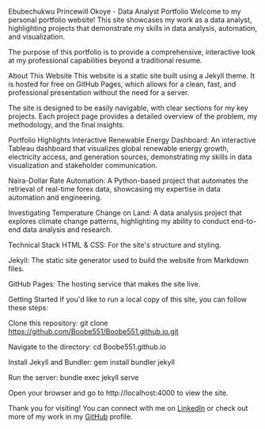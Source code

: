 Ebubechukwu Princewill Okoye - Data Analyst Portfolio
Welcome to my personal portfolio website! This site showcases my work as a data analyst, highlighting projects that demonstrate my skills in data analysis, automation, and visualization.

The purpose of this portfolio is to provide a comprehensive, interactive look at my professional capabilities beyond a traditional resume.

About This Website
This website is a static site built using a Jekyll theme. It is hosted for free on GitHub Pages, which allows for a clean, fast, and professional presentation without the need for a server.

The site is designed to be easily navigable, with clear sections for my key projects. Each project page provides a detailed overview of the problem, my methodology, and the final insights.

Portfolio Highlights
Interactive Renewable Energy Dashboard: An interactive Tableau dashboard that visualizes global renewable energy growth, electricity access, and generation sources, demonstrating my skills in data visualization and stakeholder communication.

Naira-Dollar Rate Automation: A Python-based project that automates the retrieval of real-time forex data, showcasing my expertise in data automation and engineering.

Investigating Temperature Change on Land: A data analysis project that explores climate change patterns, highlighting my ability to conduct end-to-end data analysis and research.

Technical Stack
HTML & CSS: For the site's structure and styling.

Jekyll: The static site generator used to build the website from Markdown files.

GitHub Pages: The hosting service that makes the site live.

Getting Started
If you'd like to run a local copy of this site, you can follow these steps:

Clone this repository: git clone https://github.com/Boobe551/Boobe551.github.io.git

Navigate to the directory: cd Boobe551.github.io

Install Jekyll and Bundler: gem install bundler jekyll

Run the server: bundle exec jekyll serve

Open your browser and go to http://localhost:4000 to view the site.

Thank you for visiting! You can connect with me on [LinkedIn](https://www.linkedin.com/in/ebubechukwu-okoye) or check out more of my work in my [GitHub](https://github.com/Boobe551) profile.
